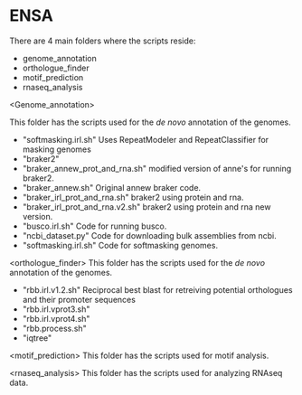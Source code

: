 

# ENSA

<This repository contains the scripts used for the ENSA project.>

There are 4 main folders where the scripts reside: 
- genome_annotation
- orthologue_finder
- motif_prediction
- rnaseq_analysis

<Genome_annotation>

This folder has the scripts used for the *de novo* annotation of the genomes. 
- "softmasking.irl.sh" Uses RepeatModeler and RepeatClassifier for masking genomes
- "braker2"
- "braker_annew_prot_and_rna.sh" modified version of anne's for running braker2.
- "braker_annew.sh" Original annew braker code.
- "braker_irl_prot_and_rna.sh" braker2 using protein and rna.
- "braker_irl_prot_and_rna.v2.sh" braker2 using protein and rna new version.
- "busco.irl.sh"  Code for running busco.
- "ncbi_dataset.py"  Code for downloading bulk assemblies from ncbi.
- "softmasking.irl.sh" Code for softmasking genomes.

<orthologue_finder>
This folder has the scripts used for the *de novo* annotation of the genomes. 
- "rbb.irl.v1.2.sh" Reciprocal best blast for retreiving potential orthologues and their promoter sequences
- "rbb.irl.vprot3.sh"
- "rbb.irl.vprot4.sh"
- "rbb.process.sh"
- "iqtree"

<motif_prediction> 
This folder has the scripts used for motif analysis. 

<rnaseq_analysis> 
This folder has the scripts used for analyzing RNAseq data. 
